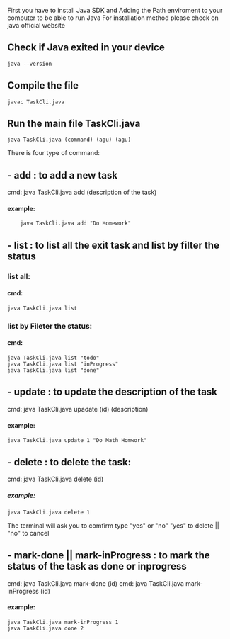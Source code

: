 First you have to install Java SDK and Adding the Path enviroment to your computer to be able to run Java
For installation method please check on java official website

## Check if Java exited in your device
  
    java --version
  
## Compile the file ##
  
    javac TaskCli.java

## Run the main file TaskCli.java ##
  
    java TaskCli.java (command) (agu) (agu)

There is four type of command: 
## - add : to add a new task
cmd: java TaskCli.java add (description of the task)
#### example: 

        java TaskCli.java add "Do Homework"
    
## - list : to list all the exit task and list by filter the status
### list all:
#### cmd: 

    java TaskCli.java list
### list by Fileter the status:
#### cmd: 
    
    java TaskCli.java list "todo"
    java TaskCli.java list "inProgress"
    java TaskCli.java list "done"
## - update : to update the description of the task
cmd: java TaskCli.java upadate (id) (description)
#### example: 

    java TaskCli.java update 1 "Do Math Homwork"
## - delete : to delete the task:
cmd: java TaskCli.java delete (id)
##### example: 
        
    java TaskCli.java delete 1
      
  The terminal will ask you to comfirm type "yes" or "no"
            "yes" to delete || "no" to cancel

## - mark-done || mark-inProgress : to mark the status of the task as done or inprogress
cmd: java TaskCli.java mark-done (id)
cmd: java TaskCli.java mark-inProgress (id)
#### example: 

    java TaskCli.java mark-inProgress 1
    java TaskCli.java done 2


    


          

          
